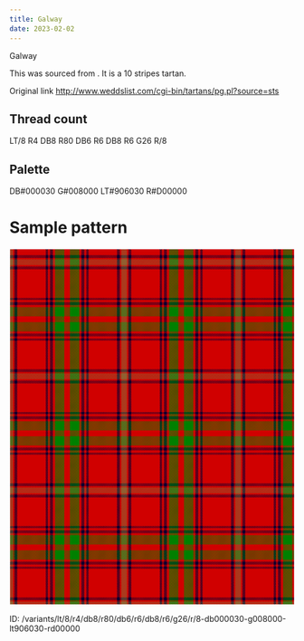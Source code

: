 ```yaml
---
title: Galway
date: 2023-02-02
---
```

Galway

This was sourced from <no value>.  It is a 10 stripes tartan.

Original link http://www.weddslist.com/cgi-bin/tartans/pg.pl?source=sts

## Thread count
LT/8 R4 DB8 R80 DB6 R6 DB8 R6 G26 R/8

## Palette
DB#000030 G#008000 LT#906030 R#D00000

# Sample pattern

![Tartan detail](tartan.png "LT/8 R4 DB8 R80 DB6 R6 DB8 R6 G26 R/8 tartan")

ID: /variants/lt/8/r4/db8/r80/db6/r6/db8/r6/g26/r/8-db000030-g008000-lt906030-rd00000